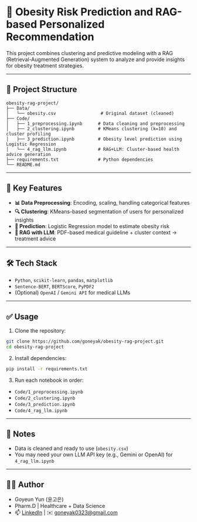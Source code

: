 # 🧠 Obesity Risk Prediction and RAG-based Personalized Recommendation

This project combines clustering and predictive modeling with a RAG (Retrieval-Augmented Generation) system to analyze and provide insights for obesity treatment strategies.

---

## 📂 Project Structure

```
obesity-rag-project/
├── Data/
│   └── obesity.csv                 # Original dataset (cleaned)
├── Code/
│   ├── 1_preprocessing.ipynb      # Data cleaning and preprocessing
│   ├── 2_clustering.ipynb         # KMeans clustering (k=10) and cluster profiling
│   ├── 3_prediction.ipynb         # Obesity level prediction using Logistic Regression
│   └── 4_rag_llm.ipynb            # RAG+LLM: Cluster-based health advice generation
├── requirements.txt               # Python dependencies
└── README.md
```

---

## 🚀 Key Features

- **📊 Data Preprocessing**: Encoding, scaling, handling categorical features  
- **🔍 Clustering**: KMeans-based segmentation of users for personalized insights  
- **🧠 Prediction**: Logistic Regression model to estimate obesity risk  
- **🧾 RAG with LLM**: PDF-based medical guideline + cluster context → treatment advice

---

## 🛠️ Tech Stack

- `Python`, `scikit-learn`, `pandas`, `matplotlib`
- `Sentence-BERT`, `BERTScore`, `PyPDF2`
- (Optional) `OpenAI` / `Gemini API` for medical LLMs

---

## ✅ Usage

1. Clone the repository:

```bash
git clone https://github.com/goneyak/obesity-rag-project.git
cd obesity-rag-project
```

2. Install dependencies:

```bash
pip install -r requirements.txt
```

3. Run each notebook in order:

- `Code/1_preprocessing.ipynb`  
- `Code/2_clustering.ipynb`  
- `Code/3_prediction.ipynb`  
- `Code/4_rag_llm.ipynb`

---

## 📌 Notes

- Data is cleaned and ready to use (`obesity.csv`)
- You may need your own LLM API key (e.g., Gemini or OpenAI) for `4_rag_llm.ipynb`

---

## 🧑‍💻 Author

- Goyeun Yun (윤고은)  
- Pharm.D | Healthcare + Data Science  
- 📫 [LinkedIn](https://linkedin.com/in/goyeun-yun-2a939b22a) | ✉️ goneyak0323@gmail.com  
